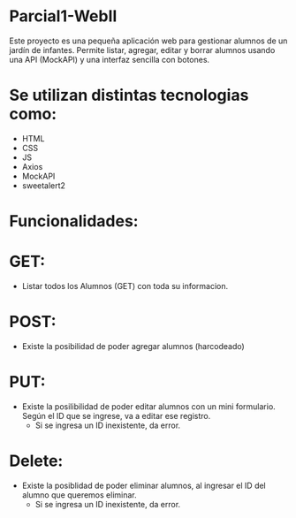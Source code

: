 # Parcial1-WebII
Este proyecto es una pequeña aplicación web para gestionar alumnos de un jardín de infantes. Permite listar, agregar, editar y borrar alumnos usando una API (MockAPI) y una interfaz sencilla con botones.

# Se utilizan distintas tecnologias como:
- HTML
- CSS
- JS
- Axios
- MockAPI
- sweetalert2

# Funcionalidades:
# GET: 
- Listar todos los Alumnos (GET) con toda su informacion.
# POST:
- Existe la posibilidad de poder agregar alumnos (harcodeado)
# PUT:
- Existe la posilibilidad de poder editar alumnos con un mini formulario. Según el ID que se ingrese, va a editar ese registro.
    - Si se ingresa un ID inexistente, da error.
# Delete:
- Existe la posiblidad de poder eliminar alumnos, al ingresar el ID del alumno que queremos eliminar.
    - Si se ingresa un ID inexistente, da error.

